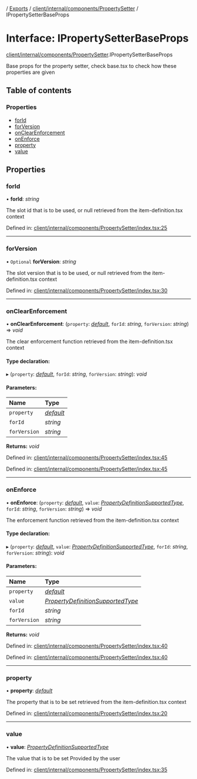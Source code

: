 [](../README.md) / [Exports](../modules.md) / [client/internal/components/PropertySetter](../modules/client_internal_components_propertysetter.md) / IPropertySetterBaseProps

# Interface: IPropertySetterBaseProps

[client/internal/components/PropertySetter](../modules/client_internal_components_propertysetter.md).IPropertySetterBaseProps

Base props for the property setter, check base.tsx to check
how these properties are given

## Table of contents

### Properties

- [forId](client_internal_components_propertysetter.ipropertysetterbaseprops.md#forid)
- [forVersion](client_internal_components_propertysetter.ipropertysetterbaseprops.md#forversion)
- [onClearEnforcement](client_internal_components_propertysetter.ipropertysetterbaseprops.md#onclearenforcement)
- [onEnforce](client_internal_components_propertysetter.ipropertysetterbaseprops.md#onenforce)
- [property](client_internal_components_propertysetter.ipropertysetterbaseprops.md#property)
- [value](client_internal_components_propertysetter.ipropertysetterbaseprops.md#value)

## Properties

### forId

• **forId**: *string*

The slot id that is to be used, or null
retrieved from the item-definition.tsx context

Defined in: [client/internal/components/PropertySetter/index.tsx:25](https://github.com/onzag/itemize/blob/55e63f2c/client/internal/components/PropertySetter/index.tsx#L25)

___

### forVersion

• `Optional` **forVersion**: *string*

The slot version that is to be used, or null
retrieved from the item-definition.tsx context

Defined in: [client/internal/components/PropertySetter/index.tsx:30](https://github.com/onzag/itemize/blob/55e63f2c/client/internal/components/PropertySetter/index.tsx#L30)

___

### onClearEnforcement

• **onClearEnforcement**: (`property`: [*default*](../classes/base_root_module_itemdefinition_propertydefinition.default.md), `forId`: *string*, `forVersion`: *string*) => *void*

The clear enforcement function
retrieved from the item-definition.tsx context

#### Type declaration:

▸ (`property`: [*default*](../classes/base_root_module_itemdefinition_propertydefinition.default.md), `forId`: *string*, `forVersion`: *string*): *void*

#### Parameters:

Name | Type |
:------ | :------ |
`property` | [*default*](../classes/base_root_module_itemdefinition_propertydefinition.default.md) |
`forId` | *string* |
`forVersion` | *string* |

**Returns:** *void*

Defined in: [client/internal/components/PropertySetter/index.tsx:45](https://github.com/onzag/itemize/blob/55e63f2c/client/internal/components/PropertySetter/index.tsx#L45)

Defined in: [client/internal/components/PropertySetter/index.tsx:45](https://github.com/onzag/itemize/blob/55e63f2c/client/internal/components/PropertySetter/index.tsx#L45)

___

### onEnforce

• **onEnforce**: (`property`: [*default*](../classes/base_root_module_itemdefinition_propertydefinition.default.md), `value`: [*PropertyDefinitionSupportedType*](../modules/base_root_module_itemdefinition_propertydefinition_types.md#propertydefinitionsupportedtype), `forId`: *string*, `forVersion`: *string*) => *void*

The enforcement function
retrieved from the item-definition.tsx context

#### Type declaration:

▸ (`property`: [*default*](../classes/base_root_module_itemdefinition_propertydefinition.default.md), `value`: [*PropertyDefinitionSupportedType*](../modules/base_root_module_itemdefinition_propertydefinition_types.md#propertydefinitionsupportedtype), `forId`: *string*, `forVersion`: *string*): *void*

#### Parameters:

Name | Type |
:------ | :------ |
`property` | [*default*](../classes/base_root_module_itemdefinition_propertydefinition.default.md) |
`value` | [*PropertyDefinitionSupportedType*](../modules/base_root_module_itemdefinition_propertydefinition_types.md#propertydefinitionsupportedtype) |
`forId` | *string* |
`forVersion` | *string* |

**Returns:** *void*

Defined in: [client/internal/components/PropertySetter/index.tsx:40](https://github.com/onzag/itemize/blob/55e63f2c/client/internal/components/PropertySetter/index.tsx#L40)

Defined in: [client/internal/components/PropertySetter/index.tsx:40](https://github.com/onzag/itemize/blob/55e63f2c/client/internal/components/PropertySetter/index.tsx#L40)

___

### property

• **property**: [*default*](../classes/base_root_module_itemdefinition_propertydefinition.default.md)

The property that is to be set
retrieved from the item-definition.tsx context

Defined in: [client/internal/components/PropertySetter/index.tsx:20](https://github.com/onzag/itemize/blob/55e63f2c/client/internal/components/PropertySetter/index.tsx#L20)

___

### value

• **value**: [*PropertyDefinitionSupportedType*](../modules/base_root_module_itemdefinition_propertydefinition_types.md#propertydefinitionsupportedtype)

The value that is to be set
Provided by the user

Defined in: [client/internal/components/PropertySetter/index.tsx:35](https://github.com/onzag/itemize/blob/55e63f2c/client/internal/components/PropertySetter/index.tsx#L35)
